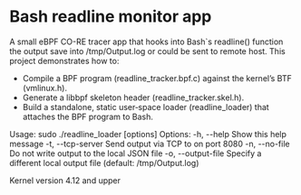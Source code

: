 # Bash readline monitor app

A small eBPF CO-RE tracer app that hooks into Bash`s readline() function the output save into /tmp/Output.log or could be sent to remote host.
This project demonstrates how to:
- Compile a BPF program (readline_tracker.bpf.c) against the kernel’s BTF (vmlinux.h).
- Generate a libbpf skeleton header (readline_tracker.skel.h).
- Build a standalone, static user‐space loader (readline_loader) that attaches the BPF program to Bash. 

Usage: sudo ./readline_loader [options]
Options:
  -h, --help                Show this help message
  -t, --tcp-server <host>   Send output via TCP to <host> on port 8080
  -n, --no-file             Do not write output to the local JSON file
  -o, --output-file <FILE>  Specify a different local output file (default: /tmp/Output.log)

Kernel version 4.12 and upper
